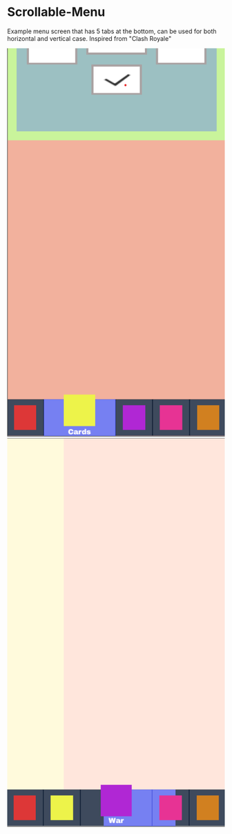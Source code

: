 # Scrollable-Menu

Example menu screen that has 5 tabs at the bottom, can be used for both horizontal and vertical case. Inspired from "Clash Royale"

![Example](https://github.com/vertigoths/Scrollable-Menu/blob/main/screenshot1.png?raw=true)
![Example](https://github.com/vertigoths/Scrollable-Menu/blob/main/screenshot2.png?raw=true)
